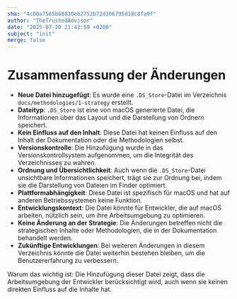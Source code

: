 ```yaml
---
sha: "4c00a7565b68830eb2752b72d106795d18c8fa9f"
author: "TheTrustedAdvisor"
date: "2025-07-20 21:42:59 +0200"
subject: "init"
merge: false
---
```


# Zusammenfassung der Änderungen

- **Neue Datei hinzugefügt**: Es wurde eine `.DS_Store`-Datei im Verzeichnis `docs/methodologies/1-strategy` erstellt.
- **Dateityp**: `.DS_Store` ist eine von macOS generierte Datei, die Informationen über das Layout und die Darstellung von Ordnern speichert.
- **Kein Einfluss auf den Inhalt**: Diese Datei hat keinen Einfluss auf den Inhalt der Dokumentation oder die Methodologien selbst.
- **Versionskontrolle**: Die Hinzufügung wurde in das Versionskontrollsystem aufgenommen, um die Integrität des Verzeichnisses zu wahren.
- **Ordnung und Übersichtlichkeit**: Auch wenn die `.DS_Store`-Datei unsichtbare Informationen speichert, trägt sie zur Ordnung bei, indem sie die Darstellung von Dateien im Finder optimiert.
- **Plattformabhängigkeit**: Diese Datei ist spezifisch für macOS und hat auf anderen Betriebssystemen keine Funktion.
- **Entwicklungskontext**: Die Datei könnte für Entwickler, die auf macOS arbeiten, nützlich sein, um ihre Arbeitsumgebung zu optimieren.
- **Keine Änderung an der Strategie**: Die Änderungen betreffen nicht die strategischen Inhalte oder Methodologien, die in der Dokumentation behandelt werden.
- **Zukünftige Entwicklungen**: Bei weiteren Änderungen in diesem Verzeichnis könnte die Datei weiterhin bestehen bleiben, um die Benutzererfahrung zu verbessern.

Warum das wichtig ist: Die Hinzufügung dieser Datei zeigt, dass die Arbeitsumgebung der Entwickler berücksichtigt wird, auch wenn sie keinen direkten Einfluss auf die Inhalte hat.

